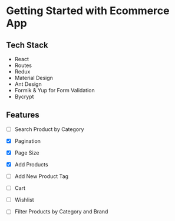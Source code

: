 # Getting Started with Ecommerce App

## Tech Stack
* React
* Routes
* Redux
* Material Design
* Ant Design
* Formik & Yup for Form Validation
* Bycrypt

## Features
- [ ] Search Product by Category
- [x] Pagination
- [x] Page Size
- [x] Add Products
- [ ] Add New Product Tag
- [ ] Cart
- [ ] Wishlist
- [ ] Filter Products by Category and Brand


